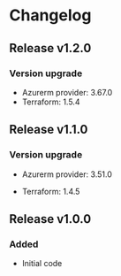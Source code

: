 # Changelog

## Release v1.2.0

### Version upgrade
- Azurerm provider: 3.67.0
- Terraform: 1.5.4

   
## Release v1.1.0

### Version upgrade

- Azurerm provider: 3.51.0

- Terraform: 1.4.5
   
## Release v1.0.0

### Added

- Initial code
   